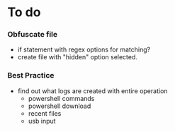 # To do 

### Obfuscate file
* if statement with regex options for matching?
* create file with "hidden" option selected.

### Best Practice
* find out what logs are created with entire operation
  * powershell commands
  * powershell download
  * recent files
  * usb input
